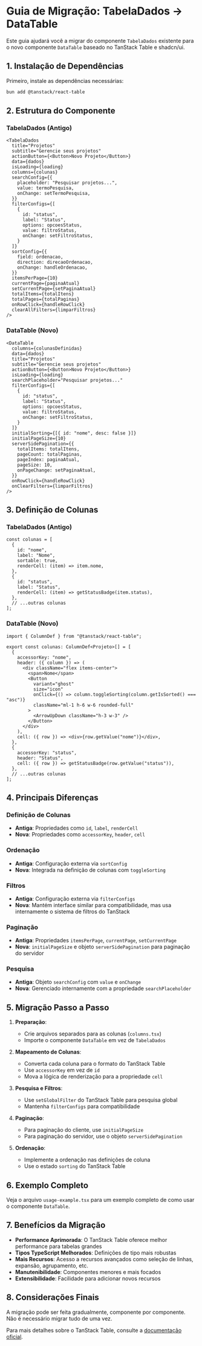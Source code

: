 # Guia de Migração: TabelaDados → DataTable

Este guia ajudará você a migrar do componente `TabelaDados` existente para o novo componente `DataTable` baseado no TanStack Table e shadcn/ui.

## 1. Instalação de Dependências

Primeiro, instale as dependências necessárias:

```bash
bun add @tanstack/react-table
```

## 2. Estrutura do Componente

### TabelaDados (Antigo)
```tsx
<TabelaDados
  title="Projetos"
  subtitle="Gerencie seus projetos"
  actionButton={<Button>Novo Projeto</Button>}
  data={dados}
  isLoading={loading}
  columns={colunas}
  searchConfig={{
    placeholder: "Pesquisar projetos...",
    value: termoPesquisa,
    onChange: setTermoPesquisa,
  }}
  filterConfigs={[
    {
      id: "status",
      label: "Status",
      options: opcoesStatus,
      value: filtroStatus,
      onChange: setFiltroStatus,
    }
  ]}
  sortConfig={{
    field: ordenacao,
    direction: direcaoOrdenacao,
    onChange: handleOrdenacao,
  }}
  itemsPerPage={10}
  currentPage={paginaAtual}
  setCurrentPage={setPaginaAtual}
  totalItems={totalItens}
  totalPages={totalPaginas}
  onRowClick={handleRowClick}
  clearAllFilters={limparFiltros}
/>
```

### DataTable (Novo)
```tsx
<DataTable
  columns={colunasDefinidas}
  data={dados}
  title="Projetos"
  subtitle="Gerencie seus projetos"
  actionButton={<Button>Novo Projeto</Button>}
  isLoading={loading}
  searchPlaceholder="Pesquisar projetos..."
  filterConfigs={[
    {
      id: "status",
      label: "Status",
      options: opcoesStatus,
      value: filtroStatus,
      onChange: setFiltroStatus,
    }
  ]}
  initialSorting={[{ id: "nome", desc: false }]}
  initialPageSize={10}
  serverSidePagination={{
    totalItems: totalItens,
    pageCount: totalPaginas,
    pageIndex: paginaAtual,
    pageSize: 10,
    onPageChange: setPaginaAtual,
  }}
  onRowClick={handleRowClick}
  onClearFilters={limparFiltros}
/>
```

## 3. Definição de Colunas

### TabelaDados (Antigo)
```tsx
const colunas = [
  {
    id: "nome",
    label: "Nome",
    sortable: true,
    renderCell: (item) => item.nome,
  },
  {
    id: "status",
    label: "Status",
    renderCell: (item) => getStatusBadge(item.status),
  },
  // ...outras colunas
];
```

### DataTable (Novo)
```tsx
import { ColumnDef } from "@tanstack/react-table";

export const colunas: ColumnDef<Projeto>[] = [
  {
    accessorKey: "nome",
    header: ({ column }) => (
      <div className="flex items-center">
        <span>Nome</span>
        <Button
          variant="ghost"
          size="icon"
          onClick={() => column.toggleSorting(column.getIsSorted() === "asc")}
          className="ml-1 h-6 w-6 rounded-full"
        >
          <ArrowUpDown className="h-3 w-3" />
        </Button>
      </div>
    ),
    cell: ({ row }) => <div>{row.getValue("nome")}</div>,
  },
  {
    accessorKey: "status",
    header: "Status",
    cell: ({ row }) => getStatusBadge(row.getValue("status")),
  },
  // ...outras colunas
];
```

## 4. Principais Diferenças

### Definição de Colunas
- **Antiga**: Propriedades como `id`, `label`, `renderCell`
- **Nova**: Propriedades como `accessorKey`, `header`, `cell`

### Ordenação
- **Antiga**: Configuração externa via `sortConfig`
- **Nova**: Integrada na definição de colunas com `toggleSorting`

### Filtros
- **Antiga**: Configuração externa via `filterConfigs`
- **Nova**: Mantém interface similar para compatibilidade, mas usa internamente o sistema de filtros do TanStack

### Paginação
- **Antiga**: Propriedades `itemsPerPage`, `currentPage`, `setCurrentPage`
- **Nova**: `initialPageSize` e objeto `serverSidePagination` para paginação do servidor

### Pesquisa
- **Antiga**: Objeto `searchConfig` com `value` e `onChange`
- **Nova**: Gerenciado internamente com a propriedade `searchPlaceholder`

## 5. Migração Passo a Passo

1. **Preparação**:
   - Crie arquivos separados para as colunas (`columns.tsx`)
   - Importe o componente `DataTable` em vez de `TabelaDados`

2. **Mapeamento de Colunas**:
   - Converta cada coluna para o formato do TanStack Table
   - Use `accessorKey` em vez de `id`
   - Mova a lógica de renderização para a propriedade `cell`

3. **Pesquisa e Filtros**:
   - Use `setGlobalFilter` do TanStack Table para pesquisa global
   - Mantenha `filterConfigs` para compatibilidade

4. **Paginação**:
   - Para paginação do cliente, use `initialPageSize`
   - Para paginação do servidor, use o objeto `serverSidePagination`

5. **Ordenação**:
   - Implemente a ordenação nas definições de coluna
   - Use o estado `sorting` do TanStack Table

## 6. Exemplo Completo

Veja o arquivo `usage-example.tsx` para um exemplo completo de como usar o componente `DataTable`.

## 7. Benefícios da Migração

- **Performance Aprimorada**: O TanStack Table oferece melhor performance para tabelas grandes
- **Tipos TypeScript Melhorados**: Definições de tipo mais robustas
- **Mais Recursos**: Acesso a recursos avançados como seleção de linhas, expansão, agrupamento, etc.
- **Manutenibilidade**: Componentes menores e mais focados
- **Extensibilidade**: Facilidade para adicionar novos recursos

## 8. Considerações Finais

A migração pode ser feita gradualmente, componente por componente. Não é necessário migrar tudo de uma vez.

Para mais detalhes sobre o TanStack Table, consulte a [documentação oficial](https://tanstack.com/table/v8/docs/guide/introduction). 